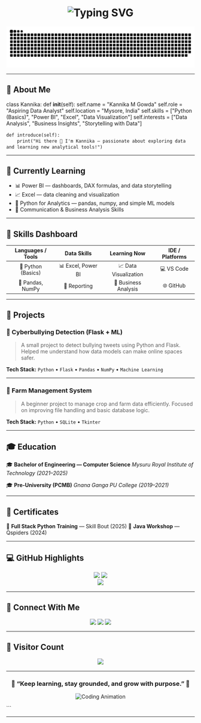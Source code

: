 
<h1 align="center">
  <img src="https://readme-typing-svg.herokuapp.com?font=Fira+Code&weight=600&size=30&duration=3500&pause=1000&color=00B8D9&center=true&vCenter=true&width=600&lines=👋+Hi,+I'm+Kannika+M+Gowda;📊+Aspiring+Data+Analyst;💡+Learning+Power+BI+%26+Data+Visualization;✨+Turning+Data+Into+Meaningful+Insights" alt="Typing SVG">
</h1>

<p align="center">
  <img src="https://github.com/Platane/snk/raw/output/github-contribution-grid-snake.svg" alt="snake animation" />
</p>

---

## 🌿 About Me

class Kannika:
    def __init__(self):
        self.name = "Kannika M Gowda"
        self.role = "Aspiring Data Analyst"
        self.location = "Mysore, India"
        self.skills = ["Python (Basics)", "Power BI", "Excel", "Data Visualization"]
        self.interests = ["Data Analysis", "Business Insights", "Storytelling with Data"]

    def introduce(self):
        print("Hi there 👋 I'm Kannika — passionate about exploring data and learning new analytical tools!")


---

## 📘 Currently Learning

* 📊 Power BI — dashboards, DAX formulas, and data storytelling
* 📈 Excel — data cleaning and visualization
* 🐍 Python for Analytics — pandas, numpy, and simple ML models
* 🧭 Communication & Business Analysis Skills

---

## 🧠 Skills Dashboard

<div align="center">

| **Languages / Tools** |   **Data Skills**  |    **Learning Now**   | **IDE / Platforms** |
| :-------------------: | :----------------: | :-------------------: | :-----------------: |
|   🐍 Python (Basics)  | 📊 Excel, Power BI | 📈 Data Visualization |      💻 VS Code     |
|    🧩 Pandas, NumPy   |    📑 Reporting    |  🎯 Business Analysis |      🌐 GitHub      |

</div>

---

## 🌟 Projects

### 🧠 Cyberbullying Detection (Flask + ML)

> A small project to detect bullying tweets using Python and Flask.
> Helped me understand how data models can make online spaces safer.

**Tech Stack:**
`Python` • `Flask` • `Pandas` • `NumPy` • `Machine Learning`

---

### 🌾 Farm Management System

> A beginner project to manage crop and farm data efficiently.
> Focused on improving file handling and basic database logic.

**Tech Stack:**
`Python` • `SQLite` • `Tkinter`

---

## 🎓 Education

🎓 **Bachelor of Engineering — Computer Science**
*Mysuru Royal Institute of Technology (2021–2025)*

🎓 **Pre-University (PCMB)**
*Gnana Ganga PU College (2019–2021)*

---

## 🧾 Certificates

🏅 **Full Stack Python Training** — Skill Bout (2025)
🏅 **Java Workshop** — Qspiders (2024)

---

## 💻 GitHub Highlights

<div align="center">

<img src="https://github-readme-stats.vercel.app/api?username=kannikagowda&show_icons=true&theme=tokyonight&hide_border=true&count_private=true" height="160" />
<img src="https://github-readme-streak-stats.herokuapp.com/?user=kannikagowda&theme=tokyonight&hide_border=true" height="160" />

</div>

<div align="center">

<img src="https://github-readme-stats.vercel.app/api/top-langs/?username=kannikagowda&layout=compact&theme=tokyonight&hide_border=true&langs_count=8" height="160" />

</div>

---

## 💬 Connect With Me

<p align="center">
  <a href="https://linkedin.com/in/kannikamgowda" target="_blank"><img src="https://img.shields.io/badge/LinkedIn-Kannika%20M%20Gowda-0077B5?style=for-the-badge&logo=linkedin&logoColor=white"></a>
  <a href="mailto:kannikamgowda6@gmail.com" target="_blank"><img src="https://img.shields.io/badge/Gmail-Contact%20Me-D14836?style=for-the-badge&logo=gmail&logoColor=white"></a>
  <a href="https://github.com/kannikagowda" target="_blank"><img src="https://img.shields.io/badge/GitHub-Profile-181717?style=for-the-badge&logo=github&logoColor=white"></a>
</p>

---

## 🌈 Visitor Count

<p align="center">
  <img src="https://komarev.com/ghpvc/?username=kannikagowda&label=Profile+Views&color=00B8D9&style=flat-square" />
</p>

---

<h3 align="center">💭 “Keep learning, stay grounded, and grow with purpose.” 💭</h3>

<p align="center">
  <img src="https://raw.githubusercontent.com/abhisheknaiidu/abhisheknaiidu/master/code.gif" width="350" alt="Coding Animation">
</p>
```

---

